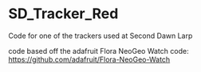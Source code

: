 SD_Tracker_Red
==============

Code for one of the trackers used at Second Dawn Larp

code based off the adafruit Flora NeoGeo Watch code: https://github.com/adafruit/Flora-NeoGeo-Watch
